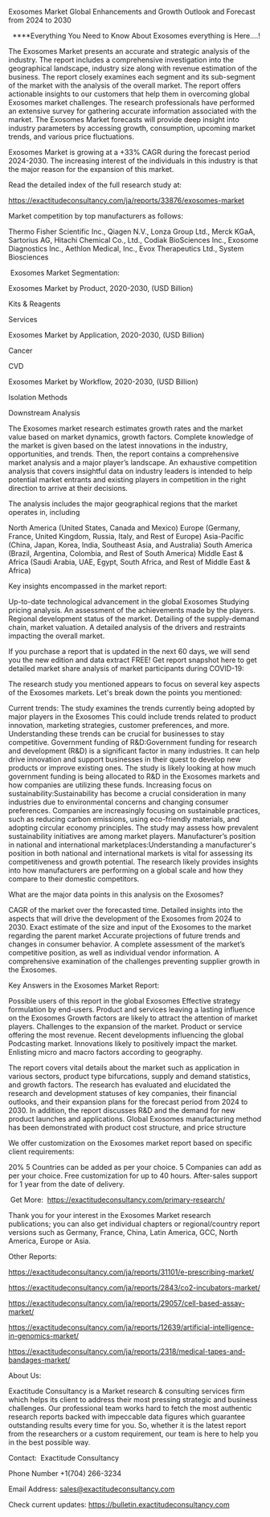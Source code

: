 Exosomes Market Global Enhancements and Growth Outlook and Forecast from 2024 to 2030

  ****Everything You Need to Know About Exosomes everything is Here....!

The Exosomes Market presents an accurate and strategic analysis of the industry. The report includes a comprehensive investigation into the geographical landscape, industry size along with revenue estimation of the business. The report closely examines each segment and its sub-segment of the market with the analysis of the overall market. The report offers actionable insights to our customers that help them in overcoming global Exosomes market challenges. The research professionals have performed an extensive survey for gathering accurate information associated with the market. The Exosomes Market forecasts will provide deep insight into industry parameters by accessing growth, consumption, upcoming market trends, and various price fluctuations.

Exosomes Market is growing at a +33% CAGR during the forecast period 2024-2030. The increasing interest of the individuals in this industry is that the major reason for the expansion of this market.

Read the detailed index of the full research study at:

https://exactitudeconsultancy.com/ja/reports/33876/exosomes-market

Market competition by top manufacturers as follows:

Thermo Fisher Scientific Inc., Qiagen N.V., Lonza Group Ltd., Merck KGaA, Sartorius AG, Hitachi Chemical Co., Ltd., Codiak BioSciences Inc., Exosome Diagnostics Inc., Aethlon Medical, Inc., Evox Therapeutics Ltd., System Biosciences

 Exosomes Market Segmentation:

Exosomes Market by Product, 2020-2030, (USD Billion)

Kits & Reagents

Services

Exosomes Market by Application, 2020-2030, (USD Billion)

Cancer

CVD

Exosomes Market by Workflow, 2020-2030, (USD Billion)

Isolation Methods

Downstream Analysis

The Exosomes market research estimates growth rates and the market value based on market dynamics, growth factors. Complete knowledge of the market is given based on the latest innovations in the industry, opportunities, and trends. Then, the report contains a comprehensive market analysis and a major player’s landscape. An exhaustive competition analysis that covers insightful data on industry leaders is intended to help potential market entrants and existing players in competition in the right direction to arrive at their decisions.

The analysis includes the major geographical regions that the market operates in, including

North America (United States, Canada and Mexico)
Europe (Germany, France, United Kingdom, Russia, Italy, and Rest of Europe)
Asia-Pacific (China, Japan, Korea, India, Southeast Asia, and Australia)
South America (Brazil, Argentina, Colombia, and Rest of South America)
Middle East & Africa (Saudi Arabia, UAE, Egypt, South Africa, and Rest of Middle East & Africa)

Key insights encompassed in the market report:

Up-to-date technological advancement in the global Exosomes
Studying pricing analysis.
An assessment of the achievements made by the players.
Regional development status of the market.
Detailing of the supply-demand chain, market valuation.
A detailed analysis of the drivers and restraints impacting the overall market.

If you purchase a report that is updated in the next 60 days, we will send you the new edition and data extract FREE! Get report snapshot here to get detailed market share analysis of market participants during COVID-19:

The research study you mentioned appears to focus on several key aspects of the Exosomes markets. Let's break down the points you mentioned:

Current trends: The study examines the trends currently being adopted by major players in the Exosomes This could include trends related to product innovation, marketing strategies, customer preferences, and more. Understanding these trends can be crucial for businesses to stay competitive.
Government funding of R&D:Government funding for research and development (R&D) is a significant factor in many industries. It can help drive innovation and support businesses in their quest to develop new products or improve existing ones. The study is likely looking at how much government funding is being allocated to R&D in the Exosomes markets and how companies are utilizing these funds.
Increasing focus on sustainability:Sustainability has become a crucial consideration in many industries due to environmental concerns and changing consumer preferences. Companies are increasingly focusing on sustainable practices, such as reducing carbon emissions, using eco-friendly materials, and adopting circular economy principles. The study may assess how prevalent sustainability initiatives are among market players.
Manufacturer’s position in national and international marketplaces:Understanding a manufacturer's position in both national and international markets is vital for assessing its competitiveness and growth potential. The research likely provides insights into how manufacturers are performing on a global scale and how they compare to their domestic competitors.

What are the major data points in this analysis on the Exosomes?

CAGR of the market over the forecasted time.
Detailed insights into the aspects that will drive the development of the Exosomes from 2024 to 2030.
Exact estimate of the size and input of the Exosomes to the market regarding the parent market
Accurate projections of future trends and changes in consumer behavior. A complete assessment of the market’s competitive position, as well as individual vendor information.
A comprehensive examination of the challenges preventing supplier growth in the Exosomes.

Key Answers in the Exosomes Market Report:

Possible users of this report in the global Exosomes
Effective strategy formulation by end-users.
Product and services leaving a lasting influence on the Exosomes
Growth factors are likely to attract the attention of market players.
Challenges to the expansion of the market.
Product or service offering the most revenue.
Recent developments influencing the global Podcasting market.
Innovations likely to positively impact the market.
Enlisting micro and macro factors according to geography.

The report covers vital details about the market such as application in various sectors, product type bifurcations, supply and demand statistics, and growth factors. The research has evaluated and elucidated the research and development statuses of key companies, their financial outlooks, and their expansion plans for the forecast period from 2024 to 2030. In addition, the report discusses R&D and the demand for new product launches and applications. Global Exosomes manufacturing method has been demonstrated with product cost structure, and price structure

We offer customization on the Exosomes market report based on specific client requirements:

20%
5 Countries can be added as per your choice.
5 Companies can add as per your choice.
Free customization for up to 40 hours.
After-sales support for 1 year from the date of delivery.

 Get More:  https://exactitudeconsultancy.com/primary-research/

Thank you for your interest in the Exosomes Market research publications; you can also get individual chapters or regional/country report versions such as Germany, France, China, Latin America, GCC, North America, Europe or Asia.

Other Reports:

https://exactitudeconsultancy.com/ja/reports/31101/e-prescribing-market/

https://exactitudeconsultancy.com/ja/reports/2843/co2-incubators-market/

https://exactitudeconsultancy.com/ja/reports/29057/cell-based-assay-market/

https://exactitudeconsultancy.com/ja/reports/12639/artificial-intelligence-in-genomics-market/

https://exactitudeconsultancy.com/ja/reports/2318/medical-tapes-and-bandages-market/

About Us:

Exactitude Consultancy is a Market research & consulting services firm which helps its client to address their most pressing strategic and business challenges. Our professional team works hard to fetch the most authentic research reports backed with impeccable data figures which guarantee outstanding results every time for you. So, whether it is the latest report from the researchers or a custom requirement, our team is here to help you in the best possible way.

Contact:  Exactitude Consultancy

Phone Number +1(704) 266-3234

Email Address: sales@exactitudeconsultancy.com

Check current updates: https://bulletin.exactitudeconsultancy.com
